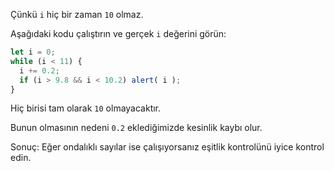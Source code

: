 Çünkü `i` hiç bir zaman `10` olmaz.

Aşağıdaki kodu çalıştırın ve gerçek `i` değerini görün:

```js run
let i = 0;
while (i < 11) {
  i += 0.2;
  if (i > 9.8 && i < 10.2) alert( i );
}
```
Hiç birisi tam olarak `10` olmayacaktır.

Bunun olmasının nedeni `0.2` eklediğimizde kesinlik kaybı olur.

Sonuç: Eğer ondalıklı sayılar ise çalışıyorsanız eşitlik kontrolünü iyice kontrol edin.